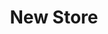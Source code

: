 ---
layout: post
title:  "New Store"
excerpt: "I've made a new store page"
news: true
tag:
- FlashcatUSB
- xPort
- News
comments: true
redirect_to: https://zeigren.com/
---